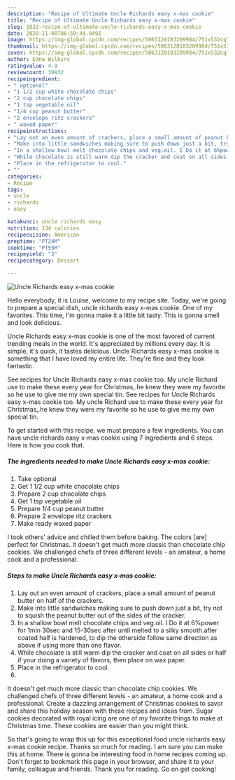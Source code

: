 ```yaml
---
description: "Recipe of Ultimate Uncle Richards easy x-mas cookie"
title: "Recipe of Ultimate Uncle Richards easy x-mas cookie"
slug: 1032-recipe-of-ultimate-uncle-richards-easy-x-mas-cookie
date: 2020-11-08T06:59:44.949Z
image: https://img-global.cpcdn.com/recipes/5063128183209984/751x532cq70/uncle-richards-easy-x-mas-cookie-recipe-main-photo.jpg
thumbnail: https://img-global.cpcdn.com/recipes/5063128183209984/751x532cq70/uncle-richards-easy-x-mas-cookie-recipe-main-photo.jpg
cover: https://img-global.cpcdn.com/recipes/5063128183209984/751x532cq70/uncle-richards-easy-x-mas-cookie-recipe-main-photo.jpg
author: Edna Wilkins
ratingvalue: 4.9
reviewcount: 30832
recipeingredient:
- " optional"
- "1 1/2 cup white chocolate chips"
- "2 cup chocolate chips"
- "1 tsp vegetable oil"
- "1/4 cup peanut butter"
- "2 envelope ritz crackers"
- " waxed paper"
recipeinstructions:
- "Lay out an even amount of crackers, place a small amount of peanut butter on half of the crackers."
- "Make into little sandwiches making sure to push down just a bit, try not to squish the peanut butter out of the sides of the cracker."
- "In a shallow bowl melt chocolate chips and veg.oil. I Do it at 6%power for 1min 30sec and 15-30sec after until melted to a silky smooth.after coated half is hardened, to dip the otherside follow same direction as above if using more than one flavor."
- "While chocolate is still warm dip the cracker and coat on all sides or half if your doing a variety of flavors, then place on wax paper."
- "Place in the refrigerator to cool."
- ""
categories:
- Recipe
tags:
- uncle
- richards
- easy

katakunci: uncle richards easy 
nutrition: 134 calories
recipecuisine: American
preptime: "PT24M"
cooktime: "PT55M"
recipeyield: "3"
recipecategory: Dessert

---
```



![Uncle Richards easy x-mas cookie](https://img-global.cpcdn.com/recipes/5063128183209984/751x532cq70/uncle-richards-easy-x-mas-cookie-recipe-main-photo.jpg)

Hello everybody, it is Louise, welcome to my recipe site. Today, we're going to prepare a special dish, uncle richards easy x-mas cookie. One of my favorites. This time, I'm gonna make it a little bit tasty. This is gonna smell and look delicious.

Uncle Richards easy x-mas cookie is one of the most favored of current trending meals in the world. It's appreciated by millions every day. It is simple, it's quick, it tastes delicious. Uncle Richards easy x-mas cookie is something that I have loved my entire life. They're fine and they look fantastic.

See recipes for Uncle Richards easy x-mas cookie too. My uncle Richard use to make these every year for Christmas,.he knew they were my favorite so he use to give me my own special tin. See recipes for Uncle Richards easy x-mas cookie too. My uncle Richard use to make these every year for Christmas,.he knew they were my favorite so he use to give me my own special tin.


To get started with this recipe, we must prepare a few ingredients. You can have uncle richards easy x-mas cookie using 7 ingredients and 6 steps. Here is how you cook that.

<!--inarticleads1-->

##### The ingredients needed to make Uncle Richards easy x-mas cookie:

1. Take  optional
1. Get 1 1/2 cup white chocolate chips
1. Prepare 2 cup chocolate chips
1. Get 1 tsp vegetable oil
1. Prepare 1/4 cup peanut butter
1. Prepare 2 envelope ritz crackers
1. Make ready  waxed paper


I took others&#39; advice and chilled them before baking. The colors [are] perfect for Christmas. It doesn&#39;t get much more classic than chocolate chip cookies. We challenged chefs of three different levels - an amateur, a home cook and a professional. 

<!--inarticleads2-->

##### Steps to make Uncle Richards easy x-mas cookie:

1. Lay out an even amount of crackers, place a small amount of peanut butter on half of the crackers.
1. Make into little sandwiches making sure to push down just a bit, try not to squish the peanut butter out of the sides of the cracker.
1. In a shallow bowl melt chocolate chips and veg.oil. I Do it at 6%power for 1min 30sec and 15-30sec after until melted to a silky smooth.after coated half is hardened, to dip the otherside follow same direction as above if using more than one flavor.
1. While chocolate is still warm dip the cracker and coat on all sides or half if your doing a variety of flavors, then place on wax paper.
1. Place in the refrigerator to cool.
1. 


It doesn&#39;t get much more classic than chocolate chip cookies. We challenged chefs of three different levels - an amateur, a home cook and a professional. Create a dazzling arrangement of Christmas cookies to savor and share this holiday season with these recipes and ideas from. Sugar cookies decorated with royal icing are one of my favorite things to make at Christmas time. These cookies are easier than you might think. 

So that's going to wrap this up for this exceptional food uncle richards easy x-mas cookie recipe. Thanks so much for reading. I am sure you can make this at home. There is gonna be interesting food in home recipes coming up. Don't forget to bookmark this page in your browser, and share it to your family, colleague and friends. Thank you for reading. Go on get cooking!
